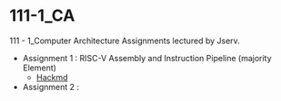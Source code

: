 # 111-1_CA
111 - 1_Computer Architecture Assignments lectured by Jserv.
* Assignment 1 : RISC-V Assembly and Instruction Pipeline (majority Element)
	* [Hackmd]()
* Assignment 2 : 
